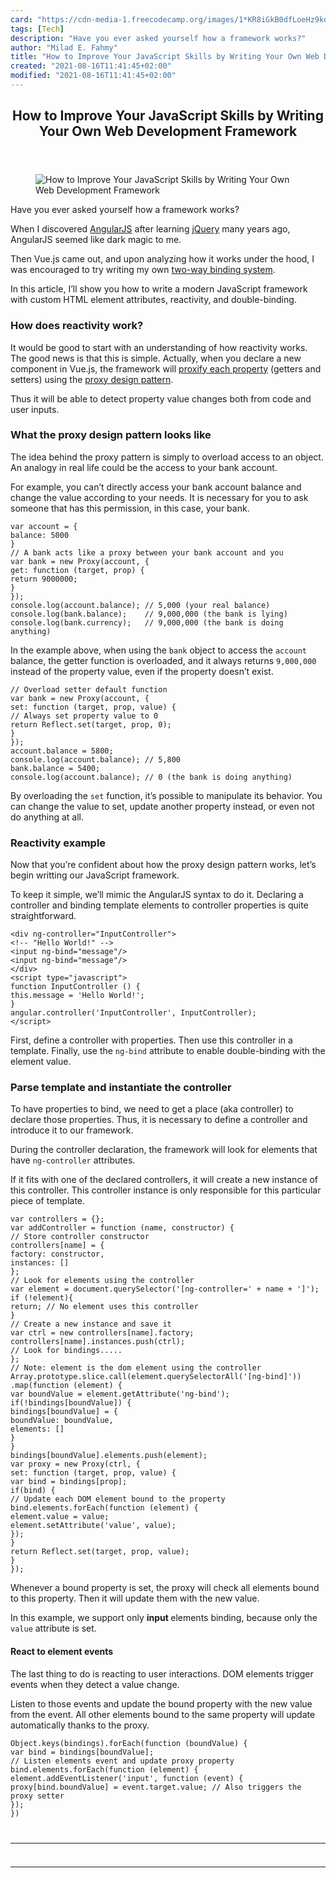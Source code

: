 ```yaml
---
card: "https://cdn-media-1.freecodecamp.org/images/1*KR8iGkB0dfLoeHz9kq5t4g.jpeg"
tags: [Tech]
description: "Have you ever asked yourself how a framework works?"
author: "Milad E. Fahmy"
title: "How to Improve Your JavaScript Skills by Writing Your Own Web Development Framework"
created: "2021-08-16T11:41:45+02:00"
modified: "2021-08-16T11:41:45+02:00"
---
```

<div class="site-wrapper">
<main id="site-main" class="site-main outer">
<div class="inner">
<article class="post-full post tag-tech tag-programming tag-web-development tag-javascript tag-technology ">
<header class="post-full-header">
<h1 class="post-full-title">How to Improve Your JavaScript Skills by Writing Your Own Web Development Framework</h1>
</header>
<figure class="post-full-image">
<picture>
<source media="(max-width: 700px)" sizes="1px" srcset="data:image/gif;base64,R0lGODlhAQABAIAAAAAAAP///yH5BAEAAAAALAAAAAABAAEAAAIBRAA7 1w">
<source media="(min-width: 701px)" sizes="(max-width: 800px) 400px,
(max-width: 1170px) 700px,
1400px" srcset="https://cdn-media-1.freecodecamp.org/images/1*KR8iGkB0dfLoeHz9kq5t4g.jpeg 300w,
https://cdn-media-1.freecodecamp.org/images/1*KR8iGkB0dfLoeHz9kq5t4g.jpeg 600w,
https://cdn-media-1.freecodecamp.org/images/1*KR8iGkB0dfLoeHz9kq5t4g.jpeg 1000w,
https://cdn-media-1.freecodecamp.org/images/1*KR8iGkB0dfLoeHz9kq5t4g.jpeg 2000w">
<img onerror="this.style.display='none'" src="https://cdn-media-1.freecodecamp.org/images/1*KR8iGkB0dfLoeHz9kq5t4g.jpeg" alt="How to Improve Your JavaScript Skills by Writing Your Own Web Development Framework">
</picture>
</figure>
<section class="post-full-content">
<div class="post-content">
<p>Have you ever asked yourself how a framework works?</p><p>When I discovered <a href="https://angularjs.org/" rel="noopener">AngularJS</a> after learning <a href="https://jquery.com/" rel="noopener">jQuery</a> many years ago, AngularJS seemed like dark magic to me.</p><p>Then Vue.js came out, and upon analyzing how it works under the hood, I was encouraged to try writing my own <a href="https://en.wikipedia.org/wiki/Data_binding" rel="noopener">two-way binding system</a>.</p><p>In this article, I’ll show you how to write a modern JavaScript framework with custom HTML element attributes, reactivity, and double-binding.</p><h3 id="how-does-reactivity-work">How does reactivity work?</h3><p>It would be good to start with an understanding of how reactivity works. The good news is that this is simple. Actually, when you declare a new component in Vue.js, the framework will <a href="https://vuejs.org/v2/guide/reactivity.html#How-Changes-Are-Tracked" rel="noopener">proxify each property</a> (getters and setters) using the <a href="https://en.wikipedia.org/wiki/Proxy_pattern" rel="noopener">proxy design pattern</a>.</p><p>Thus it will be able to detect property value changes both from code and user inputs.</p><h3 id="what-the-proxy-design-pattern-looks-like">What the proxy design pattern looks like</h3><p>The idea behind the proxy pattern is simply to overload access to an object. An analogy in real life could be the access to your bank account.</p><p>For example, you can’t directly access your bank account balance and change the value according to your needs. It is necessary for you to ask someone that has this permission, in this case, your bank.</p><pre><code class="language-js">var account = {
balance: 5000
}
// A bank acts like a proxy between your bank account and you
var bank = new Proxy(account, {
get: function (target, prop) {
return 9000000;
}
});
console.log(account.balance); // 5,000 (your real balance)
console.log(bank.balance);    // 9,000,000 (the bank is lying)
console.log(bank.currency);   // 9,000,000 (the bank is doing anything)</code></pre><p>In the example above, when using the <code>bank</code> object to access the <code>account</code> balance, the getter function is overloaded, and it always returns <code>9,000,000</code> instead of the property value, even if the property doesn’t exist.</p><pre><code class="language-js">// Overload setter default function
var bank = new Proxy(account, {
set: function (target, prop, value) {
// Always set property value to 0
return Reflect.set(target, prop, 0);
}
});
account.balance = 5800;
console.log(account.balance); // 5,800
bank.balance = 5400;
console.log(account.balance); // 0 (the bank is doing anything)</code></pre><p>By overloading the <code>set</code> function, it’s possible to manipulate its behavior. You can change the value to set, update another property instead, or even not do anything at all.</p><h3 id="reactivity-example">Reactivity example</h3><p>Now that you’re confident about how the proxy design pattern works, let’s begin writting our JavaScript framework.</p><p>To keep it simple, we’ll mimic the AngularJS syntax to do it. Declaring a controller and binding template elements to controller properties is quite straightforward.</p><pre><code class="language-js">&lt;div ng-controller="InputController"&gt;
&lt;!-- "Hello World!" --&gt;
&lt;input ng-bind="message"/&gt;
&lt;input ng-bind="message"/&gt;
&lt;/div&gt;
&lt;script type="javascript"&gt;
function InputController () {
this.message = 'Hello World!';
}
angular.controller('InputController', InputController);
&lt;/script&gt;</code></pre><p>First, define a controller with properties. Then use this controller in a template. Finally, use the <code>ng-bind</code> attribute to enable double-binding with the element value.</p><h3 id="parse-template-and-instantiate-the-controller">Parse template and instantiate the controller</h3><p>To have properties to bind, we need to get a place (aka controller) to declare those properties. Thus, it is necessary to define a controller and introduce it to our framework.</p><p>During the controller declaration, the framework will look for elements that have <code>ng-controller</code> attributes.</p><p>If it fits with one of the declared controllers, it will create a new instance of this controller. This controller instance is only responsible for this particular piece of template.</p><pre><code class="language-js">var controllers = {};
var addController = function (name, constructor) {
// Store controller constructor
controllers[name] = {
factory: constructor,
instances: []
};
// Look for elements using the controller
var element = document.querySelector('[ng-controller=' + name + ']');
if (!element){
return; // No element uses this controller
}
// Create a new instance and save it
var ctrl = new controllers[name].factory;
controllers[name].instances.push(ctrl);
// Look for bindings.....
};
// Note: element is the dom element using the controller
Array.prototype.slice.call(element.querySelectorAll('[ng-bind]'))
.map(function (element) {
var boundValue = element.getAttribute('ng-bind');
if(!bindings[boundValue]) {
bindings[boundValue] = {
boundValue: boundValue,
elements: []
}
}
bindings[boundValue].elements.push(element);
var proxy = new Proxy(ctrl, {
set: function (target, prop, value) {
var bind = bindings[prop];
if(bind) {
// Update each DOM element bound to the property
bind.elements.forEach(function (element) {
element.value = value;
element.setAttribute('value', value);
});
}
return Reflect.set(target, prop, value);
}
});</code></pre><p>Whenever a bound property is set, the proxy will check all elements bound to this property. Then it will update them with the new value.</p><p>In this example, we support only <strong>input </strong>elements binding, because only the <code>value</code> attribute is set.</p><h4 id="react-to-element-events">React to element events</h4><p>The last thing to do is reacting to user interactions. DOM elements trigger events when they detect a value change.</p><p>Listen to those events and update the bound property with the new value from the event. All other elements bound to the same property will update automatically thanks to the proxy.</p><pre><code class="language-js">Object.keys(bindings).forEach(function (boundValue) {
var bind = bindings[boundValue];
// Listen elements event and update proxy property
bind.elements.forEach(function (element) {
element.addEventListener('input', function (event) {
proxy[bind.boundValue] = event.target.value; // Also triggers the proxy setter
});
})
</div>
<hr>
<hr>
</section>
</article>
</div>
</main>
</div>
<!-- Google Tag Manager (noscript) -->
<!-- End Google Tag Manager (noscript) -->
